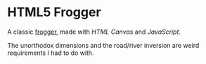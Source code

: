 HTML5 Frogger
=============

A classic [frogger][Wikipedia - Frogger], made with *HTML Canvas* and *JavaScript*.

The unorthodox dimensions and the road/river inversion are weird requirements I had to do with.


 [Wikipedia - Frogger]: http://fr.wikipedia.org/wiki/Frogger
